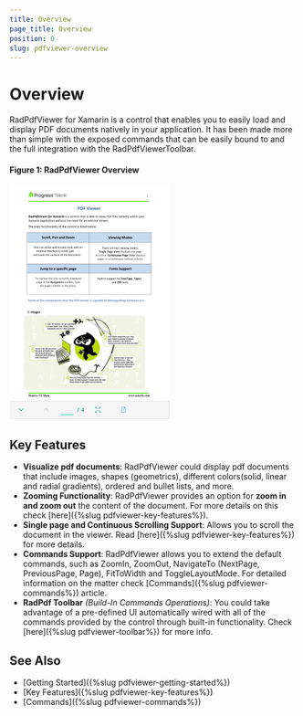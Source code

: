 ```yaml
---
title: Overview
page_title: Overview
position: 0
slug: pdfviewer-overview
---
```


# Overview

RadPdfViewer for Xamarin is a control that enables you to easily load and display PDF documents natively in your application. It has been made more than simple with the exposed commands that can be easily bound to and the full integration with the RadPdfViewerToolbar.

#### Figure 1: RadPdfViewer Overview

![PdfViewer Overview](images/pdfviewer-overview.png "PdfViewer Overview")

## Key Features

* **Visualize pdf documents**: RadPdfViewer could display pdf documents that include images, shapes (geometrics), different colors(solid, linear and radial gradients), ordered and bullet lists, and more. 
* **Zooming Functionality**: RadPdfViewer provides an option for **zoom in and zoom out** the content of the document. For more details on this check [here]({%slug pdfviewer-key-features%}).
* **Single page and Continuous Scrolling Support**: Allows you to scroll the document in the viewer. Read [here]({%slug pdfviewer-key-features%}) for more details.
* **Commands Support**: RadPdfViewer allows you to extend the default commands, such as ZoomIn, ZoomOut, NavigateTo (NextPage, PreviousPage, Page), FitToWidth and ToggleLayoutMode. For detailed information on the matter check [Commands]({%slug pdfviewer-commands%}) article. 
* **RadPdf Toolbar** *(Build-In Commands Operations)*: You could take advantage of a pre-defined UI automatically wired with all of the commands provided by the control through built-in functionality. Check [here]({%slug pdfviewer-toolbar%}) for more info.

## See Also

- [Getting Started]({%slug pdfviewer-getting-started%})
- [Key Features]({%slug pdfviewer-key-features%})
- [Commands]({%slug pdfviewer-commands%})
